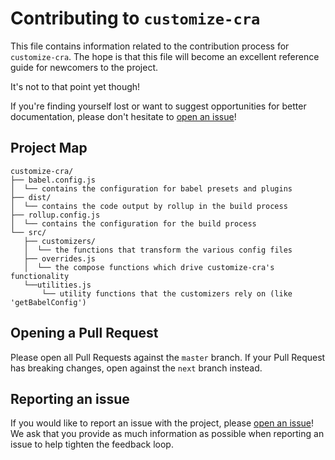 # Contributing to `customize-cra`

This file contains information related to the contribution process for `customize-cra`. The hope is that this file will become an excellent reference guide for newcomers to the project.

It's not to that point yet though!

If you're finding yourself lost or want to suggest opportunities for better documentation, please don't hesitate to [open an issue](https://github.com/arackaf/customize-cra/issues/new)!

## Project Map

```
customize-cra/
├── babel.config.js
│  └── contains the configuration for babel presets and plugins
├── dist/
│  └── contains the code output by rollup in the build process
├── rollup.config.js
│  └── contains the configuration for the build process
└── src/
   ├── customizers/
   │  └── the functions that transform the various config files
   ├── overrides.js
   │  └── the compose functions which drive customize-cra's functionality
   └──utilities.js
       └── utility functions that the customizers rely on (like 'getBabelConfig')
```

## Opening a Pull Request

Please open all Pull Requests against the `master` branch. If your Pull Request has breaking changes, open against the `next` branch instead.

## Reporting an issue

If you would like to report an issue with the project, please [open an issue](https://github.com/arackaf/customize-cra/issues/new)! We ask that you provide as much information as possible when reporting an issue to help tighten the feedback loop.
